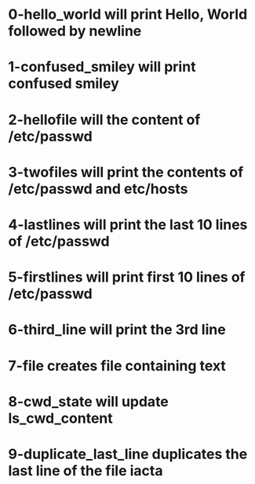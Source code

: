 # 0-hello_world will print Hello, World followed by newline
# 1-confused_smiley will print confused smiley
# 2-hellofile will the content of /etc/passwd
# 3-twofiles will print the contents of /etc/passwd and etc/hosts
# 4-lastlines will print the last 10 lines of /etc/passwd
# 5-firstlines will print first 10 lines of /etc/passwd
# 6-third_line will print the 3rd line
# 7-file creates file containing text
# 8-cwd_state will update ls_cwd_content
# 9-duplicate_last_line duplicates the last line of the file iacta
